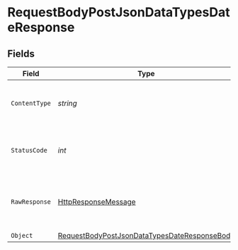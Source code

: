 # RequestBodyPostJsonDataTypesDateResponse


## Fields

| Field                                                                                                                   | Type                                                                                                                    | Required                                                                                                                | Description                                                                                                             |
| ----------------------------------------------------------------------------------------------------------------------- | ----------------------------------------------------------------------------------------------------------------------- | ----------------------------------------------------------------------------------------------------------------------- | ----------------------------------------------------------------------------------------------------------------------- |
| `ContentType`                                                                                                           | *string*                                                                                                                | :heavy_check_mark:                                                                                                      | HTTP response content type for this operation                                                                           |
| `StatusCode`                                                                                                            | *int*                                                                                                                   | :heavy_check_mark:                                                                                                      | HTTP response status code for this operation                                                                            |
| `RawResponse`                                                                                                           | [HttpResponseMessage](https://learn.microsoft.com/en-us/dotnet/api/system.net.http.httpresponsemessage?view=net-5.0)    | :heavy_minus_sign:                                                                                                      | Raw HTTP response; suitable for custom response parsing                                                                 |
| `Object`                                                                                                                | [RequestBodyPostJsonDataTypesDateResponseBody](../../models/operations/RequestBodyPostJsonDataTypesDateResponseBody.md) | :heavy_minus_sign:                                                                                                      | OK                                                                                                                      |